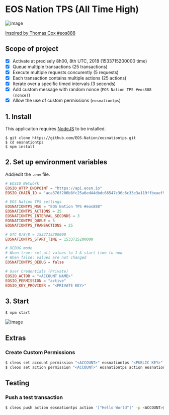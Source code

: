 # EOS Nation TPS (All Time High)

![image](https://user-images.githubusercontent.com/550895/43689837-11f3c534-98ce-11e8-9d0c-98f78f25922c.png)

[Inspired by Thomas Cox #eos888](https://www.youtube.com/watch?v=QF5F7EwsHBQ)

## Scope of project

- [x] Activate at precisely 8h00, 8th UTC, 2018 (1533715200000 time)
- [x] Queue multiple transactions (25 transactions)
- [x] Execute multiple requests concurently (5 requests)
- [x] Each transaction contains multiple actions (25 actions)
- [x] Iterate over a specific timed intervals (3 seconds)
- [x] Add custom message with random nonce (`EOS Nation TPS #eos888 (nonce)`)
- [x] Allow the use of custom permissions (`eosnationtps`)

## 1. Install

This applicaiton requires [NodeJS](https://nodejs.org/en/download/) to be installed.

```
$ git clone https://github.com/EOS-Nation/eosnationtps.git
$ cd eosnationtps
$ npm install
```

## 2. Set up environment variables

Add/edit the `.env` file.

```conf
# EOSIO Network
EOSIO_HTTP_ENDPOINT = "https://api.eosn.io"
EOSIO_CHAIN_ID = "aca376f206b8fc25a6ed44dbdc66547c36c6c33e3a119ffbeaef943642f0e906"

# EOS Nation TPS settings
EOSNATIONTPS_MSG = "EOS Nation TPS #eos888"
EOSNATIONTPS_ACTIONS = 25
EOSNATIONTPS_INTERVAL_SECONDS = 3
EOSNATIONTPS_QUEUE = 5
EOSNATIONTPS_TRANSACTIONS = 25

# UTC 8/8/8 = 1533715200000
EOSNATIONTPS_START_TIME = 1533715200000

# DEBUG mode
# When true: set all values to 1 & start time to now
# When false: values are not changed
EOSNATIONTPS_DEBUG = false

# User Credentials (Private)
EOSIO_ACTOR = "<ACCOUNT NAME>"
EOSIO_PERMISSION = "active"
EOSIO_KEY_PROVIDER = "<PRIVATE KEY>"
```

## 3. Start

```
$ npm start
```

![image](https://user-images.githubusercontent.com/550895/43799960-ee4a2a70-9a5c-11e8-874a-8fdfc4edef6f.png)

## Extras

### Create Custom Permissions

```bash
$ cleos set account permission "<ACCOUNT>" eosnationtps "<PUBLIC KEY>" active -p <ACCOUNT>@active
$ cleos set action permission "<ACCOUNT>" eosnationtps action eosnationtps
```

## Testing

### Push a test transaction

```bash
$ cleos push action eosnationtps action '["Hello World"]' -p <ACCOUNT>@eosnationtps
```
